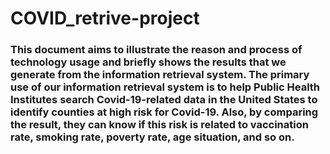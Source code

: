 # COVID_retrive-project
### This document aims to illustrate the reason and process of technology usage and briefly shows the results that we generate from the information retrieval system. The primary use of our information retrieval system is to help Public Health Institutes search Covid-19-related data in the United States to identify counties at high risk for Covid-19. Also, by comparing the result, they can know if this risk is related to vaccination rate, smoking rate, poverty rate, age situation, and so on.
